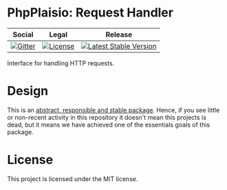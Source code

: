 # PhpPlaisio: Request Handler

<table>
<thead>
<tr>
<th>Social</th>
<th>Legal</th>
<th>Release</th>
</tr>
</thead>
<tbody>
<tr>
<td>
<a href="https://gitter.im/PhpPlaisio/PhpPlaisio"><img src="https://badges.gitter.im/PhpPlaisio/PhpPlaisio.svg" alt="Gitter"/></a>
</td>
<td>
<a href="https://packagist.org/packages/plaisio/request-handler"><img src="https://poser.pugx.org/plaisio/request-handler/license" alt="License"/></a>
</td>
<td>
<a href="https://packagist.org/packages/plaisio/request-handler"><img src="https://poser.pugx.org/plaisio/request-handler/v/stable" alt="Latest Stable Version"/></a>
</td>
</tr>
</tbody>
</table>

Interface for handling HTTP requests.

# Design

This is an [abstract, responsible and stable package](https://matthiasnoback.nl/book/principles-of-package-design/). Hence, if you see little or non-recent activity in this repository it doesn't mean this projects is dead, but it means we have achieved one of the essentials goals of this package.

#  License

This project is licensed under the MIT license.
